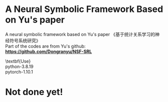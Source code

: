# A Neural Symbolic Framework Based on Yu's paper  

A neural symbolic framework based on Yu's paper 《基于统计关系学习的神经符号系统研究》  
Part of the codes are from Yu's github: **https://github.com/Dongranyu/NSF-SRL**
  
\textbf{Use}   
python-3.8.19    
pytorch-1.10.1
  
# Not done yet!  

